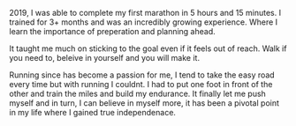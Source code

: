 2019, I was able to complete my first marathon in 5 hours and 15 minutes. I trained for 3+ months and was an incredibly growing experience. Where I learn the importance of preperation and planning ahead.

It taught me much on sticking to the goal even if it feels out of reach. Walk if you need to, beleive in yourself and you will make it.

Running since has become a passion for me, I tend to take the easy road every time but with running I couldnt. I had to put one foot in front of the other and train the miles and build my endurance. It finally let me push myself and in turn, I can believe in myself more, it has been a pivotal point in my life where I gained true independenace.